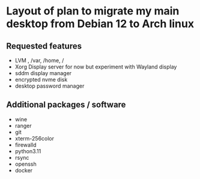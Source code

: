 

# Layout of plan to migrate my main desktop from Debian 12 to Arch linux 

## Requested features 

- LVM , /var, /home, /
- Xorg Display server for now but experiment with Wayland display 
- sddm display manager
- encrypted nvme disk 
- desktop password manager 

## Additional packages / software 

- wine 
- ranger 
- git 
- xterm-256color 
- firewalld 
- python3.11 
- rsync 
- openssh 
- docker 
